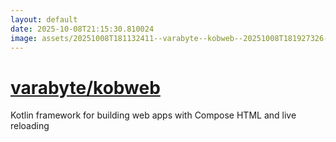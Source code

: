 ```yaml
---
layout: default
date: 2025-10-08T21:15:30.810024
image: assets/20251008T181132411--varabyte--kobweb--20251008T181927326--cropped.png
---
```


# [varabyte/kobweb](https://github.com/varabyte/kobweb)

Kotlin framework for building web apps with Compose HTML and live reloading
